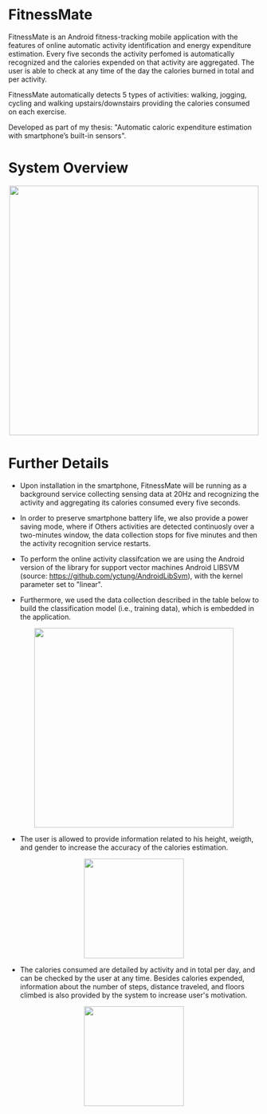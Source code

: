 # FitnessMate

FitnessMate is an Android fitness-tracking mobile application with the features of online automatic activity identification and energy expenditure estimation. 
Every five seconds the activity perfomed is automatically recognized and the calories expended on that activity are aggregated. The user is able to check at any time of the day the calories burned in total and per activity.

FitnessMate automatically detects 5 types of activities: walking, jogging, cycling and walking upstairs/downstairs providing 
the calories consumed on each exercise. 

Developed as part of my thesis: "Automatic caloric expenditure estimation with smartphone’s built-in sensors".

# System Overview

<p align="center"><img src="https://user-images.githubusercontent.com/5056125/102712745-7b7c8900-4317-11eb-9022-069661a36321.png" width="500"></p>


# Further Details
* Upon installation in the smartphone, FitnessMate will be running as a background service collecting sensing data at 20Hz and recognizing the activity and aggregating its calories consumed every five seconds. 

* In order to preserve smartphone battery life, we also provide a power saving mode, where if Others activities are detected continuosly over
a two-minutes window, the data collection stops for five minutes and then the activity recognition service restarts.

* To perform the online activity classifcation we are using the Android version of the library for support vector machines Android LIBSVM (source: https://github.com/yctung/AndroidLibSvm), with the kernel parameter set to "linear".

* Furthermore, we used the data collection described in the table below to build the classification model (i.e., training data), which is embedded in the application.

<p align="center"><img src="https://user-images.githubusercontent.com/5056125/102713162-2a21c900-431a-11eb-940b-553052d92b51.png" width="400"></p>

* The user is allowed to provide information related to his height, weigth, and gender to increase the accuracy of the calories estimation.
<p align="center"><img src="https://user-images.githubusercontent.com/5056125/102713746-7c64e900-431e-11eb-9b8d-a9e6f10d64f7.png" width="200"></p>

* The calories consumed are detailed by activity and in total per day, and can be checked by the user at any time. Besides calories expended, information about the number of steps, distance traveled, and floors climbed is also provided by the system to increase user's motivation.
<p align="center"><img src="https://user-images.githubusercontent.com/5056125/102713712-49225a00-431e-11eb-8845-70d16fa2d527.png" width="200"></p>



